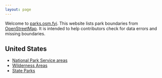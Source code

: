 ```yaml
---
layout: page
---
```


Welcome to [parks.osm.fyi](/). This website lists park boundaries from [OpenStreetMap](https://openstreetmap.org). It is intended to help contributors check for data errors and missing boundaries.

## United States

- [National Park Service areas](/us/nps)
- [Wilderness Areas](/us/wilderness)
- [State Parks](/us/state-parks)


